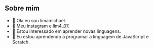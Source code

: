 
## Sobre mim


- 👋 Ola eu sou limamichael.
- 👀 Meu instagram e lim4_07.
- 🌱 Estou interessado em aprender novas linguagens.
- 💞️ Eu estou aprendendo a programar a linguagem de JavaScript e Scratch.



